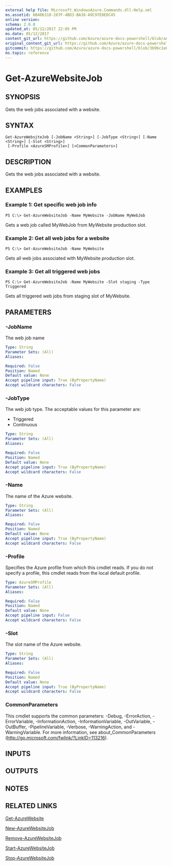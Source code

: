 ```yaml
---
external help file: Microsoft.WindowsAzure.Commands.dll-Help.xml
ms.assetid: 6B406310-287F-4BD3-BA38-A9C97E8EDC45
online version:
schema: 2.0.0
updated_at: 05/12/2017 22:05 PM
ms.date: 05/12/2017
content_git_url: https://github.com/Azure/azure-docs-powershell/blob/anne052617/azureps-cmdlets-docs/ServiceManagement/Azure/v4.0.0/Get-AzureWebsiteJob.md
original_content_git_url: https://github.com/Azure/azure-docs-powershell/blob/anne052617/azureps-cmdlets-docs/ServiceManagement/Azure/v4.0.0/Get-AzureWebsiteJob.md
gitcommit: https://github.com/Azure/azure-docs-powershell/blob/3b96c1e0b28fc56dfbf6de55728d5478e0d02def
ms.topic: reference
---
```


# Get-AzureWebsiteJob

## SYNOPSIS
Gets the web jobs associated with a website.

## SYNTAX

```
Get-AzureWebsiteJob [-JobName <String>] [-JobType <String>] [-Name <String>] [-Slot <String>]
 [-Profile <AzureSMProfile>] [<CommonParameters>]
```

## DESCRIPTION
Gets the web jobs associated with a website.

## EXAMPLES

### Example 1: Get specific web job info
```
PS C:\> Get-AzureWebsiteJob -Name MyWebsite -JobName MyWebJob
```

Gets a web job called MyWebJob from MyWebsite production slot.

### Example 2: Get all web jobs for a website
```
PS C:\> Get-AzureWebsiteJob -Name MyWebsite
```

Gets all web jobs associated with MyWebsite production slot.

### Example 3: Get all triggered web jobs
```
PS C:\> Get-AzureWebsiteJob -Name MyWebsite -Slot staging -Type Triggered
```

Gets all triggered web jobs from staging slot of MyWebsite.

## PARAMETERS

### -JobName
The web job name

```yaml
Type: String
Parameter Sets: (All)
Aliases: 

Required: False
Position: Named
Default value: None
Accept pipeline input: True (ByPropertyName)
Accept wildcard characters: False
```

### -JobType
The web job type.
The acceptable values for this parameter are:

- Triggered
- Continuous

```yaml
Type: String
Parameter Sets: (All)
Aliases: 

Required: False
Position: Named
Default value: None
Accept pipeline input: True (ByPropertyName)
Accept wildcard characters: False
```

### -Name
The name of the Azure website.

```yaml
Type: String
Parameter Sets: (All)
Aliases: 

Required: False
Position: Named
Default value: None
Accept pipeline input: True (ByPropertyName)
Accept wildcard characters: False
```

### -Profile
Specifies the Azure profile from which this cmdlet reads.
If you do not specify a profile, this cmdlet reads from the local default profile.

```yaml
Type: AzureSMProfile
Parameter Sets: (All)
Aliases: 

Required: False
Position: Named
Default value: None
Accept pipeline input: False
Accept wildcard characters: False
```

### -Slot
The slot name of the Azure website.

```yaml
Type: String
Parameter Sets: (All)
Aliases: 

Required: False
Position: Named
Default value: None
Accept pipeline input: True (ByPropertyName)
Accept wildcard characters: False
```

### CommonParameters
This cmdlet supports the common parameters: -Debug, -ErrorAction, -ErrorVariable, -InformationAction, -InformationVariable, -OutVariable, -OutBuffer, -PipelineVariable, -Verbose, -WarningAction, and -WarningVariable. For more information, see about_CommonParameters (http://go.microsoft.com/fwlink/?LinkID=113216).

## INPUTS

## OUTPUTS

## NOTES

## RELATED LINKS

[Get-AzureWebsite](./Get-AzureWebsite.md)

[New-AzureWebsiteJob](./New-AzureWebsiteJob.md)

[Remove-AzureWebsiteJob](./Remove-AzureWebsiteJob.md)

[Start-AzureWebsiteJob](./Start-AzureWebsiteJob.md)

[Stop-AzureWebsiteJob](./Stop-AzureWebsiteJob.md)


